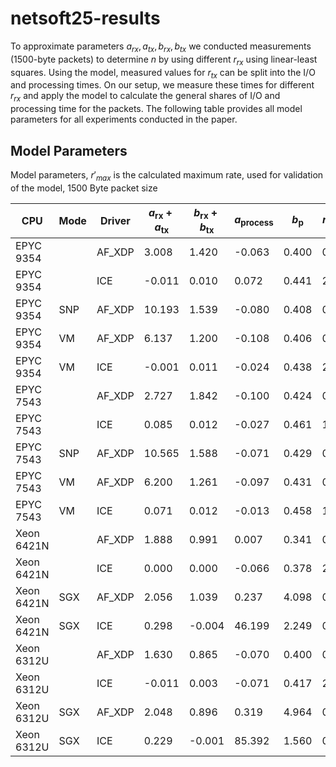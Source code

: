 # netsoft25-results

To approximate parameters $a_{rx}, a_{tx}, b_{rx}, b_{tx}$ we conducted measurements (1500-byte packets) to determine $n$ by using different $r_{rx}$ using linear-least squares.
Using the model, measured values for $r_{tx}$ can be split into the I/O and processing times.
On our setup, we measure these times for different $r_{rx}$ and apply the model to calculate the general shares of I/O and processing time for the packets.
The following table provides all model parameters for all experiments conducted in the paper.


## Model Parameters

Model parameters, $r'_{max}$ is the calculated maximum rate, used for validation of the model, 1500 Byte packet size

| CPU | Mode | Driver | $a_{\text{rx}} + a_{\text{tx}}$ | $b_{\text{rx}} + b_{\text{tx}}$ | $a_{\text{process}}$ | $b_{\text{p}}$ | $r_{\text{max}}$ | $r_{\text{max}}'$ |
| -- | -- |  -- | -- | -- | -- | -- | -- | -- |
| EPYC 9354 |  | AF_XDP | 3.008 | 1.420 | -0.063 | 0.400 | 0.52 | 0.52 |
| EPYC 9354 |  | ICE | -0.011 | 0.010 | 0.072 | 0.441 | 2.06 | 2.21 |
| EPYC 9354 | SNP | AF_XDP | 10.193 | 1.539 | -0.080 | 0.408 | 0.44 | 0.44 |
| EPYC 9354 | VM | AF_XDP | 6.137 | 1.200 | -0.108 | 0.406 | 0.55 | 0.56 |
| EPYC 9354 | VM | ICE | -0.001 | 0.011 | -0.024 | 0.438 | 2.06 | 2.23 |
| EPYC 7543 |  | AF_XDP | 2.727 | 1.842 | -0.100 | 0.424 | 0.42 | 0.43 |
| EPYC 7543 |  | ICE | 0.085 | 0.012 | -0.027 | 0.461 | 1.96 | 2.11 |
| EPYC 7543 | SNP | AF_XDP | 10.565 | 1.588 | -0.071 | 0.429 | 0.42 | 0.43 |
| EPYC 7543 | VM | AF_XDP | 6.200 | 1.261 | -0.097 | 0.431 | 0.53 | 0.53 |
| EPYC 7543 | VM | ICE | 0.071 | 0.012 | -0.013 | 0.458 | 1.97 | 2.12 |
| Xeon 6421N |  | AF_XDP | 1.888 | 0.991 | 0.007 | 0.341 | 0.68 | 0.72 |
| Xeon 6421N |  | ICE | 0.000 | 0.000 | -0.066 | 0.378 | 2.28 | 2.66 |
| Xeon 6421N | SGX | AF_XDP | 2.056 | 1.039 | 0.237 | 4.098 | 0.19 | 0.19 |
| Xeon 6421N | SGX | ICE | 0.298 | -0.004 | 46.199 | 2.249 | 0.24 | 0.27 |
| Xeon 6312U |  | AF_XDP | 1.630 | 0.865 | -0.070 | 0.400 | 0.74 | 0.76 |
| Xeon 6312U |  | ICE | -0.011 | 0.003 | -0.071 | 0.417 | 2.14 | 2.40 |
| Xeon 6312U | SGX | AF_XDP | 2.048 | 0.896 | 0.319 | 4.964 | 0.17 | 0.17 |
| Xeon 6312U | SGX | ICE | 0.229 | -0.001 | 85.392 | 1.560 | 0.20 | 0.24 |


